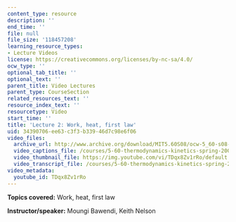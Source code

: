 ```yaml
---
content_type: resource
description: ''
end_time: ''
file: null
file_size: '118457208'
learning_resource_types:
- Lecture Videos
license: https://creativecommons.org/licenses/by-nc-sa/4.0/
ocw_type: ''
optional_tab_title: ''
optional_text: ''
parent_title: Video Lectures
parent_type: CourseSection
related_resources_text: ''
resource_index_text: ''
resourcetype: Video
start_time: ''
title: 'Lecture 2: Work, heat, first law'
uid: 34390706-ee63-c3f3-b339-46d7c98e6f06
video_files:
  archive_url: http://www.archive.org/download/MIT5.60S08/ocw-5_60-s08-lec02_300k.mp4
  video_captions_file: /courses/5-60-thermodynamics-kinetics-spring-2008/fae3a642766d55429fdfcc922a9f5e2e_TDqx8Zv1rRo.vtt
  video_thumbnail_file: https://img.youtube.com/vi/TDqx8Zv1rRo/default.jpg
  video_transcript_file: /courses/5-60-thermodynamics-kinetics-spring-2008/30d6d3b84e02f9cdc63d02fc7005019f_TDqx8Zv1rRo.pdf
video_metadata:
  youtube_id: TDqx8Zv1rRo
---
```


**Topics covered:** Work, heat, first law

**Instructor/speaker:** Moungi Bawendi, Keith Nelson

